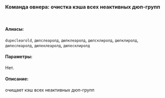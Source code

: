 ### **Команда овнера: очистка кэша всех неактивных дюп-групп**
<br>

#### **Алиасы**:
`dupeclearold`, `дюпслеаролд`, `дюпклеаролд`, `дюпсклиролд`, `дюпклиролд`, `дюпеслеаролд`, `дюпеклеаролд`, `дюпесклиролд`


#### **Параметры**:
Нет.


#### **Описание**:
очищает кэш всех неактивных дюп-групп
